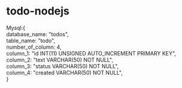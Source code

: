 # todo-nodejs  
Mysql:{  
    database_name: "todos",  
    table_name: "todo",  
    number_of_column: 4,  
    column_1: "id INT(11) UNSIGNED AUTO_INCREMENT PRIMARY KEY",  
    column_2: "text VARCHAR(50) NOT NULL",  
    column_3: "status VARCHAR(50) NOT NULL",  
    column_4: "created VARCHAR(50) NOT NULL",  
}  
